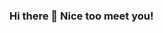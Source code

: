### Hi there 👋 Nice too meet you!

<!--
**dhymasriyanto/dhymasriyanto** is a ✨ _special_ ✨ repository because its `README.md` (this file) appears on your GitHub profile.
https://github-readme-stats.vercel.app/api?username=dhymasriyanto
